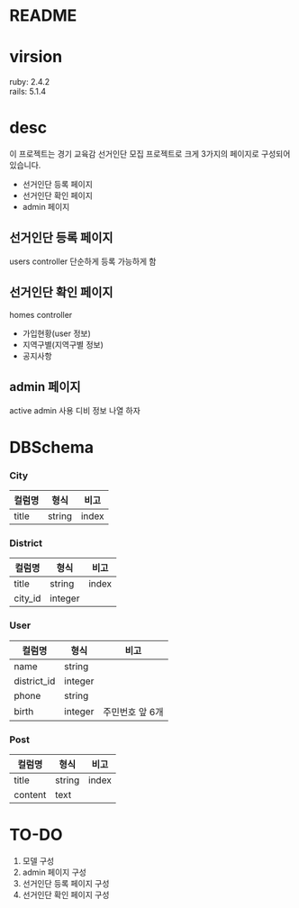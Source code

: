 # README

# virsion
ruby: 2.4.2 <br>
rails: 5.1.4

# desc
이 프로젝트는 경기 교육감 선거인단 모집 프로젝트로 크게 3가지의 페이지로 구성되어있습니다.<br>
- 선거인단 등록 페이지
- 선거인단 확인 페이지
- admin 페이지

## 선거인단 등록 페이지
users controller
단순하게 등록 가능하게 함

## 선거인단 확인 페이지
homes controller
- 가입현황(user 정보)
- 지역구별(지역구별 정보)
- 공지사항

## admin 페이지
active admin 사용
디비 정보 나열 하자

# DBSchema
### City

| 컬럼명   | 형식     | 비고    |
| ----- | ------ | ----- |
| title | string | index |

### District

| 컬럼명     | 형식      | 비고    |
| ------- | ------- | ----- |
| title   | string  | index |
| city_id | integer |       |

### User

| 컬럼명         | 형식      | 비고        |
| ----------- | ------- | --------- |
| name        | string  |           |
| district_id | integer |           |
| phone       | string  |           |
| birth       | integer | 주민번호 앞 6개 |

### Post

| 컬럼명     | 형식     | 비고    |
| ------- | ------ | ----- |
| title   | string | index |
| content | text   |       |
# TO-DO
1. 모델 구성
2. admin 페이지 구성
3. 선거인단 등록 페이지 구성
4. 선거인단 확인 페이지 구성
